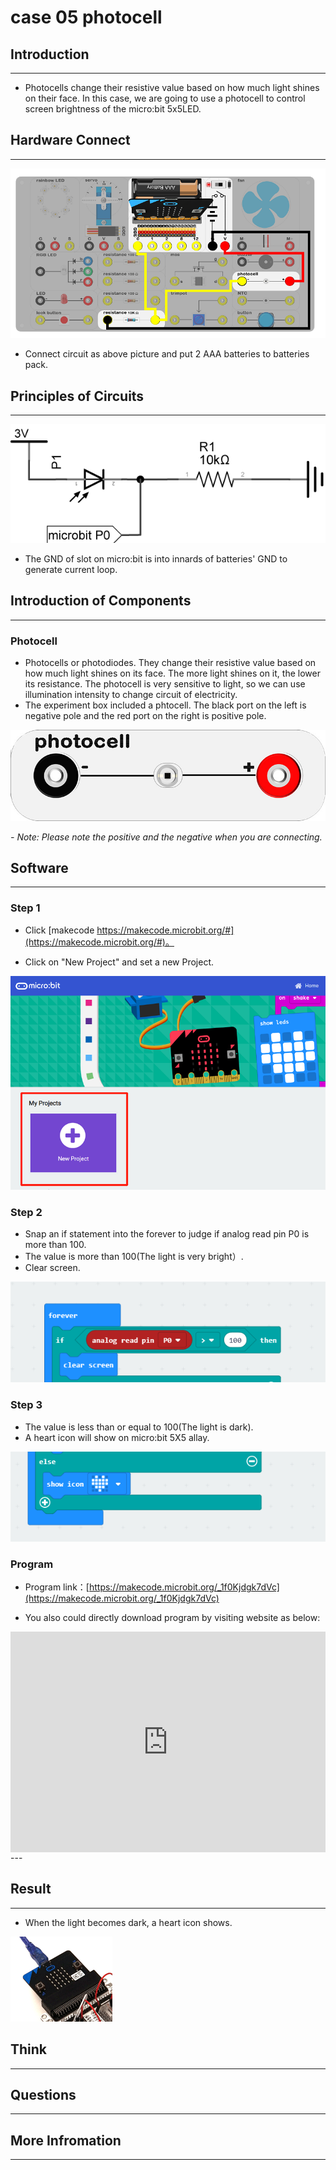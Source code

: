 # case 05 photocell 

## Introduction ##
---
- Photocells change their resistive value based on how much light shines on their face. In this case, we are going to use a photocell to control screen brightness of the micro:bit 5x5LED.

## Hardware Connect ##
---
![](./images/YlThssw.png)

- Connect circuit as above picture and put 2 AAA batteries to batteries pack.

## Principles of Circuits ##
---
![](./images/Baf6k1C.png)

- The GND of slot on micro:bit is into innards of batteries' GND to generate current loop.

## Introduction of Components ##
---
### Photocell ###
- Photocells or photodiodes. They change their resistive value based on how much light shines on its face. The more light shines on it, the lower its resistance. The photocell is very sensitive to light, so we can use illumination intensity to change circuit of electricity.
- The experiment box included a phtocell. The black port on the left is negative pole and the red port on the right is positive pole.

![](./images/E1kmQUI.jpg)

*- Note: Please note the positive and the negative when you are connecting.*

## Software
---
### Step 1

- Click [makecode https://makecode.microbit.org/#](https://makecode.microbit.org/#)。

- Click on "New Project" and set a new Project.

![](./images/t34k5Zb.png)

### Step 2

- Snap an if statement into the forever to judge if analog read pin P0 is more than 100.
- The value is more than 100(The light is very bright）.
- Clear screen.

![](./images/Ll1nPCC.png)

### Step 3

- The value is less than or equal to 100(The light is dark).
- A heart icon will show on micro:bit 5X5 allay.

![](./images/5WMWzWe.png)

### Program

- Program link：[https://makecode.microbit.org/_1f0Kjdgk7dVc](https://makecode.microbit.org/_1f0Kjdgk7dVc)

- You also could directly download program by visiting website as below:

<div style="position:relative;height:0;padding-bottom:70%;overflow:hidden;"><iframe style="position:absolute;top:0;left:0;width:100%;height:100%;" src="https://makecode.microbit.org/#pub:_1f0Kjdgk7dVc" frameborder="0" sandbox="allow-popups allow-forms allow-scripts allow-same-origin"></iframe></div>  
---


## Result
---
- When the light becomes dark, a heart icon shows.

![](./images/C577PsC.gif)

## Think
---


## Questions
---


## More Infromation  
---

